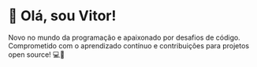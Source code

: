 <!DOCTYPE html>
<html lang="en">
<head>
    
</head>
<body>
    <h1>👋 Olá, sou Vitor!</h1>
    <p>Novo no mundo da programação e apaixonado por desafios de código. Comprometido com o aprendizado contínuo e contribuições para projetos open source! 💻🚀</p>
</body>
</html>

<!---
vitorzacari/vitorzacari is a ✨ special ✨ repository because its `README.md` (this file) appears on your GitHub profile.
You can click the Preview link to take a look at your changes.
--->
